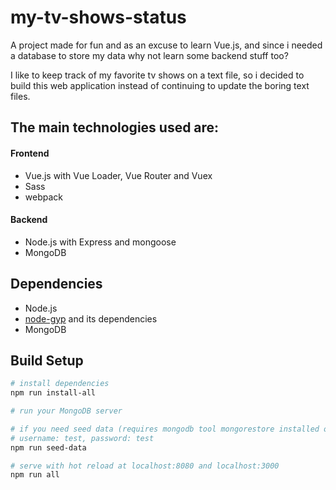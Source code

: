 # my-tv-shows-status

A project made for fun and as an excuse to learn Vue.js, and since i needed a database to store my data why not learn some backend stuff too?

I like to keep track of my favorite tv shows on a text file, so i decided to build this web application instead of continuing to update the boring text files.

## The main technologies used are:

#### Frontend

- Vue.js with Vue Loader, Vue Router and Vuex
- Sass
- webpack

#### Backend

- Node.js with Express and mongoose
- MongoDB

## Dependencies

- Node.js
- [node-gyp](https://github.com/nodejs/node-gyp) and its dependencies
- MongoDB

## Build Setup

```bash
# install dependencies
npm run install-all

# run your MongoDB server

# if you need seed data (requires mongodb tool mongorestore installed on your machine)
# username: test, password: test
npm run seed-data

# serve with hot reload at localhost:8080 and localhost:3000
npm run all
```
